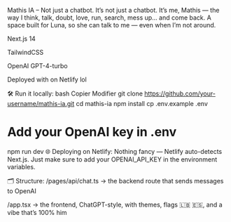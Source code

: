 Mathis IA – Not just a chatbot.
It’s not just a chatbot.
It’s me, Mathis — the way I think, talk, doubt, love, run, search, mess up… and come back.
A space built for Luna, so she can talk to me — even when I’m not around.


Next.js 14

TailwindCSS

OpenAI GPT-4-turbo

Deployed with on Netlify lol

🛠 Run it locally:
bash
Copier
Modifier
git clone https://github.com/your-username/mathis-ia.git
cd mathis-ia
npm install
cp .env.example .env
# Add your OpenAI key in .env
npm run dev
🌐 Deploying on Netlify:
Nothing fancy — Netlify auto-detects Next.js.
Just make sure to add your OPENAI_API_KEY in the environment variables.

🗂 Structure:
/pages/api/chat.ts → the backend route that sends messages to OpenAI

/app.tsx → the frontend, ChatGPT-style, with themes, flags 🇱🇧 🇪🇸, and a vibe that’s 100% him



